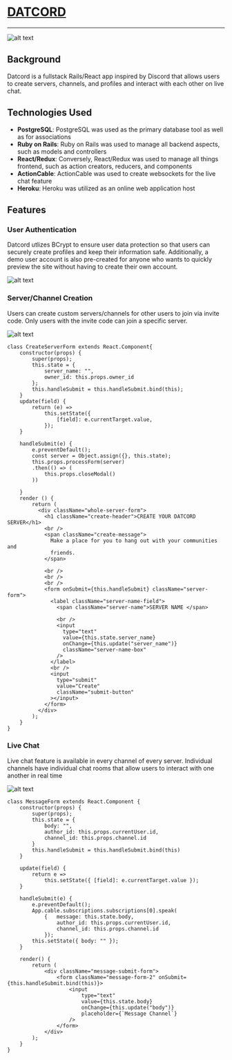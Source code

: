 # [DATCORD](https://datc0rd.herokuapp.com/#/login)
---
![alt text](https://i.imgur.com/wdlNkTA.png)

Background
---
Datcord is a fullstack Rails/React app inspired by Discord that allows users to create servers, channels, and profiles and interact with each other on live chat. 

Technologies Used
---
+ **PostgreSQL**: PostgreSQL was used as the primary database tool as well as for associations
+ **Ruby on Rails**: Ruby on Rails was used to manage all backend aspects, such as models and controllers
+ **React/Redux**: Conversely, React/Redux was used to manage all things frontend, such as action creators, reducers, and components
+ **ActionCable**: ActionCable was used to create websockets for the live chat feature
+ **Heroku**: Heroku was utilized as an online web application host

Features
---
### User Authentication
Datcord utlizes BCrypt to ensure user data protection so that users can securely create profiles and keep their information safe. Additionally, a demo user account is also pre-created for anyone who wants to quickly preview the site without having to create their own account.

![alt text](https://i.imgur.com/mP1Jc6e.png)


### Server/Channel Creation
Users can create custom servers/channels for other users to join via invite code. Only users with the invite code can join a specific server.

![alt text](https://im2.ezgif.com/tmp/ezgif-2-9c9161d0b3a1.gif)


```
class CreateServerForm extends React.Component{
    constructor(props) {
        super(props);
        this.state = {
            server_name: "",
            owner_id: this.props.owner_id
        };
        this.handleSubmit = this.handleSubmit.bind(this);
    }
    update(field) {
        return (e) =>
            this.setState({
                [field]: e.currentTarget.value,
            });
    }

    handleSubmit(e) {
        e.preventDefault();
        const server = Object.assign({}, this.state);
        this.props.processForm(server)
        .then(() => (
            this.props.closeModal()
        ))
        
    }
    render () {
        return (
          <div className="whole-server-form">
            <h1 className="create-header">CREATE YOUR DATCORD SERVER</h1>
            <br />
            <span className="create-message">
              Make a place for you to hang out with your communities and
              friends.
            </span>

            <br />
            <br />
            <br />
            <form onSubmit={this.handleSubmit} className="server-form">
              <label className="server-name-field">
                <span className="server-name">SERVER NAME </span>

                <br />
                <input
                  type="text"
                  value={this.state.server_name}
                  onChange={this.update("server_name")}
                  className="server-name-box"
                />
              </label>
              <br />
              <input
                type="submit"
                value="Create"
                className="submit-button"
              ></input>
            </form>
          </div>
        );
    }
}
```

### Live Chat
Live chat feature is available in every channel of every server. Individual channels have individual chat rooms that allow users to interact with one another in real time

![alt text](https://im2.ezgif.com/tmp/ezgif-2-8d7eaf92c920.gif)

```
class MessageForm extends React.Component {
    constructor(props) {
        super(props);
        this.state = {
            body: "",
            author_id: this.props.currentUser.id,
            channel_id: this.props.channel.id
        }
        this.handleSubmit = this.handleSubmit.bind(this)
    }

    update(field) {
        return e =>
            this.setState({ [field]: e.currentTarget.value });
    }

    handleSubmit(e) {
        e.preventDefault();
        App.cable.subscriptions.subscriptions[0].speak(
            {   message: this.state.body,
                author_id: this.props.currentUser.id,
                channel_id: this.props.channel.id
            });
        this.setState({ body: "" });
    }

    render() {
        return (
            <div className="message-submit-form">
                <form className="message-form-2" onSubmit={this.handleSubmit.bind(this)}>
                    <input
                        type="text"
                        value={this.state.body}
                        onChange={this.update("body")}
                        placeholder={`Message Channel`}
                    />
                </form>
            </div>
        );
    }
}
```
